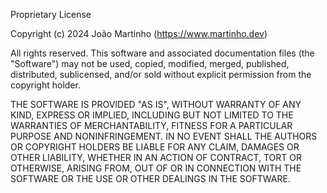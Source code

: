 Proprietary License

Copyright (c) 2024 João Martinho (https://www.martinho.dev)

All rights reserved. This software and associated documentation files (the "Software") may not be used, copied, modified, merged, published, distributed, sublicensed, and/or sold without explicit permission from the copyright holder.

THE SOFTWARE IS PROVIDED "AS IS", WITHOUT WARRANTY OF ANY KIND, EXPRESS OR IMPLIED, INCLUDING BUT NOT LIMITED TO THE WARRANTIES OF MERCHANTABILITY, FITNESS FOR A PARTICULAR PURPOSE AND NONINFRINGEMENT. IN NO EVENT SHALL THE AUTHORS OR COPYRIGHT HOLDERS BE LIABLE FOR ANY CLAIM, DAMAGES OR OTHER LIABILITY, WHETHER IN AN ACTION OF CONTRACT, TORT OR OTHERWISE, ARISING FROM, OUT OF OR IN CONNECTION WITH THE SOFTWARE OR THE USE OR OTHER DEALINGS IN THE SOFTWARE.